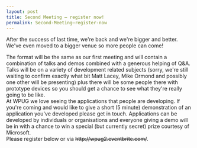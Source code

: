 ```yaml
---
layout: post
title: Second Meeting – register now!
permalink: Second-Meeting–register-now
---
```


After the success of last time, we're back and we're bigger and better. We've even moved to a bigger venue so more people can come!

The format will be the same as our first meeting and will contain a combination of talks and demos combined with a generous helping of Q&A.  
Talks will be on a variety of development related subjects (sorry, we're still waiting to confirm exactly what bit Matt Lacey, Mike Ormond and possibly one other will be presenting) plus there will be some people there with prototype devices so you should get a chance to see what they're really going to be like.  
At WPUG we love seeing the applications that people are developing. If you're coming and would like to give a short (5 minute) demonstration of an application you've developed please get in touch. Applications can be developed by individuals or organisations and everyone giving a demo will be in with a chance to win a special (but currently secret) prize courtesy of Microsoft.  
Please register below or via ~~http&#58;&#47;&#47;wpug2.eventbrite.com/~~.
